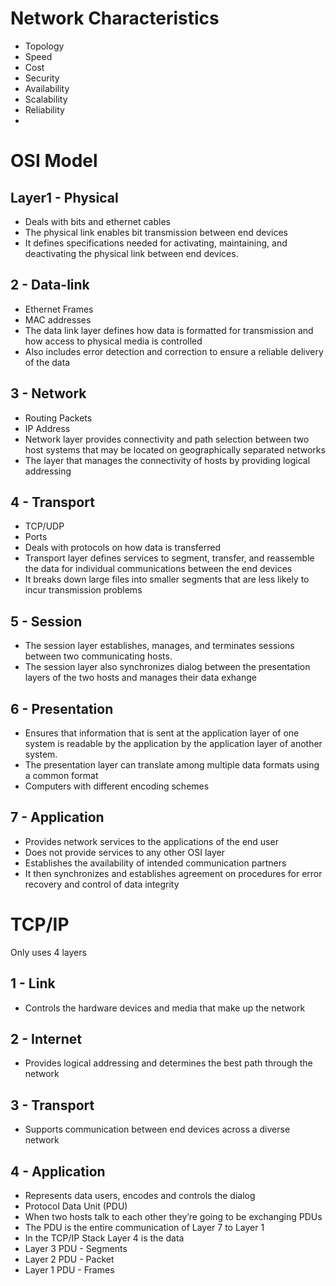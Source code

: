 # Network Characteristics
- Topology
- Speed
- Cost
- Security
- Availability
- Scalability
 - Reliability
 - 
# OSI Model

## Layer1 - Physical

  - Deals with bits and ethernet cables
  - The physical link enables bit transmission between end devices
  - It defines specifications needed for activating, maintaining, and deactivating the physical link between end devices.
  
## 2 - Data-link
  - Ethernet Frames
  - MAC addresses
  - The data link layer defines how data is formatted for transmission and how access to physical media is controlled
  - Also includes error detection and correction to ensure a reliable delivery of the data

## 3 - Network
  - Routing Packets
  - IP Address
  - Network layer provides connectivity and path selection between two host systems that may be located on geographically separated networks
  - The layer that manages the connectivity of hosts by providing logical addressing
  
## 4 - Transport
  - TCP/UDP
  - Ports
  - Deals with protocols on how data is transferred
  - Transport layer defines services to segment, transfer, and reassemble the data for individual communications between the end devices
  - It breaks down large files into smaller segments that are less likely to incur transmission problems

## 5 - Session
  - The session layer establishes, manages, and terminates sessions between two communicating hosts.
  - The session layer also synchronizes dialog between the presentation layers of the two hosts and manages their data exhange

## 6 - Presentation
  - Ensures that information that is sent at the application layer of one system is readable by the application by the application layer of another system.
  - The presentation layer can translate among multiple data formats using a common format
  - Computers with different encoding schemes

## 7 - Application
  - Provides network services to the applications of the end user
  - Does not provide services to any other OSI layer
  - Establishes the availability of intended communication partners
  - It then synchronizes and establishes agreement on procedures for error recovery and control of data integrity

# TCP/IP
Only uses 4 layers

## 1 - Link
  - Controls the hardware devices and media that make up the network
  
## 2 - Internet
  - Provides logical addressing and determines the best path through the network
  
## 3 - Transport
  - Supports communication between end devices across a diverse network

## 4 - Application
  - Represents data users, encodes and controls the dialog
  - Protocol Data Unit (PDU)
  - When two hosts talk to each other they’re going to be exchanging PDUs
  - The PDU is the entire communication of Layer 7 to Layer 1
  - In the TCP/IP Stack Layer 4 is the data
  - Layer 3 PDU - Segments
  - Layer 2 PDU - Packet
  - Layer 1 PDU - Frames

